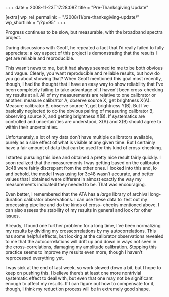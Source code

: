 +++
date = 2008-11-23T17:28:08Z
title = "Pre-Thanksgiving Update"

[extra]
wp_rel_permalink = "/2008/11/pre-thanksgiving-update/"
wp_shortlink = "/?p=95"
+++

Progress continues to be slow, but measurable, with the broadband spectra
project.

During discussions with Geoff, he repeated a fact that I’d really failed to
fully appreciate: a key aspect of this project is demonstrating that the
results I get are reliable and reproducible.

This wasn’t news to me, but it had always seemed to me to be both obvious and
vague. Clearly, you want reproducible and reliable results, but how do you go
about showing that? When Geoff mentioned this goal most recently, though, I
had the thought that I have an easy way to show reliability that I’ve been
completely failing to take advantage of. I haven’t been cross-checking my
results at all. All of my measurements are relative to one calibrator or
another: measure calibrator A, observe source X, get brightness X(A). Measure
calibrator B, observe source Y, get brightness Y(B). But I’ve basically
neglected to do the obvious pairing of measuring calibrator B, observing
source X, and getting brightness X(B). If systematics are controlled and
uncertainties are understood, X(A) and X(B) should agree to within their
uncertainties.

Unfortunately, a lot of my data don’t have multiple calibrators available,
purely as a side effect of what is visible at any given time. But I certainly
have a fair amount of data that can be used for this kind of cross-checking.

I started pursuing this idea and obtained a pretty nice result fairly quickly.
I soon realized that the measurements I was getting based on the calibrator
3c48 were fairly discrepant from the other ones. I looked into this and, lo
and behold, the model I was using for 3c48 wasn’t accurate, and better values
that I obtained were different in almost exactly the way my measurements
indicated they needed to be. That was encouraging.

Even better, I remembered that the ATA has a _large_ library of archival
long-duration calibrator observations. I can use these data to  test out my
processing pipeline and do the kinds of cross- checks mentioned above. I can
also assess the stability of my results in general and look for other issues.

Already, I found one further problem: for a long time, I’ve been normalizing
my results by dividing my crosscorrelations by my autocorrelations. This has
some helpful effects, but looking at the calibrator observations revealed to
me that the autocorrelations will drift up and down in ways not seen in the
cross-correlations, damaging my amplitude calibration. Stopping this practice
seems to improve my results even more, though I haven’t reprocessed everything
yet.

I was sick at the end of last week, so work slowed down a bit, but I hope to
keep on pushing this. I believe there’s at least one more nontrivial
systematic effect to deal with, but even that one may not be significant
enough to affect my results. If I can figure out how to compensate for it,
though, I think my reduction process will be in extremely good shape.
